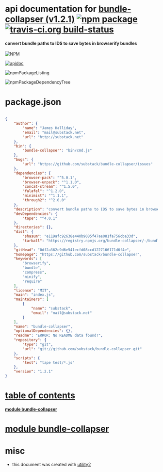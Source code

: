 # api documentation for  [bundle-collapser (v1.2.1)](https://github.com/substack/bundle-collapser)  [![npm package](https://img.shields.io/npm/v/npmdoc-bundle-collapser.svg?style=flat-square)](https://www.npmjs.org/package/npmdoc-bundle-collapser) [![travis-ci.org build-status](https://api.travis-ci.org/npmdoc/node-npmdoc-bundle-collapser.svg)](https://travis-ci.org/npmdoc/node-npmdoc-bundle-collapser)
#### convert bundle paths to IDS to save bytes in browserify bundles

[![NPM](https://nodei.co/npm/bundle-collapser.png?downloads=true)](https://www.npmjs.com/package/bundle-collapser)

[![apidoc](https://npmdoc.github.io/node-npmdoc-bundle-collapser/build/screenCapture.buildNpmdoc.browser._2Fhome_2Ftravis_2Fbuild_2Fnpmdoc_2Fnode-npmdoc-bundle-collapser_2Ftmp_2Fbuild_2Fapidoc.html.png)](https://npmdoc.github.io/node-npmdoc-bundle-collapser/build/apidoc.html)

![npmPackageListing](https://npmdoc.github.io/node-npmdoc-bundle-collapser/build/screenCapture.npmPackageListing.svg)

![npmPackageDependencyTree](https://npmdoc.github.io/node-npmdoc-bundle-collapser/build/screenCapture.npmPackageDependencyTree.svg)



# package.json

```json

{
    "author": {
        "name": "James Halliday",
        "email": "mail@substack.net",
        "url": "http://substack.net"
    },
    "bin": {
        "bundle-collapser": "bin/cmd.js"
    },
    "bugs": {
        "url": "https://github.com/substack/bundle-collapser/issues"
    },
    "dependencies": {
        "browser-pack": "^5.0.1",
        "browser-unpack": "^1.1.0",
        "concat-stream": "^1.5.0",
        "falafel": "^1.2.0",
        "minimist": "^1.1.1",
        "through2": "^2.0.0"
    },
    "description": "convert bundle paths to IDS to save bytes in browserify bundles",
    "devDependencies": {
        "tape": "^4.0.1"
    },
    "directories": {},
    "dist": {
        "shasum": "e119afc92638e440b9085f47ae081fa756cba33d",
        "tarball": "https://registry.npmjs.org/bundle-collapser/-/bundle-collapser-1.2.1.tgz"
    },
    "gitHead": "0df2a362c9d6e541ecfd08ccd1227166171d6f4e",
    "homepage": "https://github.com/substack/bundle-collapser",
    "keywords": [
        "browserify",
        "bundle",
        "compress",
        "minify",
        "require"
    ],
    "license": "MIT",
    "main": "index.js",
    "maintainers": [
        {
            "name": "substack",
            "email": "mail@substack.net"
        }
    ],
    "name": "bundle-collapser",
    "optionalDependencies": {},
    "readme": "ERROR: No README data found!",
    "repository": {
        "type": "git",
        "url": "git://github.com/substack/bundle-collapser.git"
    },
    "scripts": {
        "test": "tape test/*.js"
    },
    "version": "1.2.1"
}
```



# <a name="apidoc.tableOfContents"></a>[table of contents](#apidoc.tableOfContents)

#### [module bundle-collapser](#apidoc.module.bundle-collapser)



# <a name="apidoc.module.bundle-collapser"></a>[module bundle-collapser](#apidoc.module.bundle-collapser)



# misc
- this document was created with [utility2](https://github.com/kaizhu256/node-utility2)
